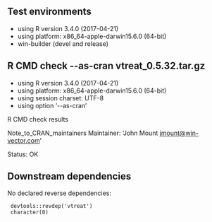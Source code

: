 
## Test environments

* using R version 3.4.0 (2017-04-21)
* using platform: x86_64-apple-darwin15.6.0 (64-bit)
* win-builder (devel and release)

## R CMD check --as-cran vtreat_0.5.32.tar.gz

* using R version 3.4.0 (2017-04-21)
* using platform: x86_64-apple-darwin15.6.0 (64-bit)
* using session charset: UTF-8
* using option ‘--as-cran’

R CMD check results

 Note_to_CRAN_maintainers
Maintainer: ‘John Mount <jmount@win-vector.com>’

Status: OK


## Downstream dependencies

No declared reverse dependencies:

     devtools::revdep('vtreat')
     character(0)
